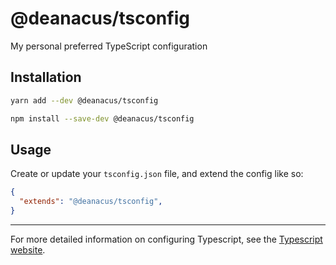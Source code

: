 # @deanacus/tsconfig

My personal preferred TypeScript configuration

## Installation

```sh
yarn add --dev @deanacus/tsconfig
```

```sh
npm install --save-dev @deanacus/tsconfig
```

## Usage

Create or update your `tsconfig.json` file, and extend the config like
so:

```json
{
  "extends": "@deanacus/tsconfig",
}
```

---

For more detailed information on configuring Typescript, see the
[Typescript website](https://www.typescriptlang.org/docs/handbook/tsconfig-json.html).
